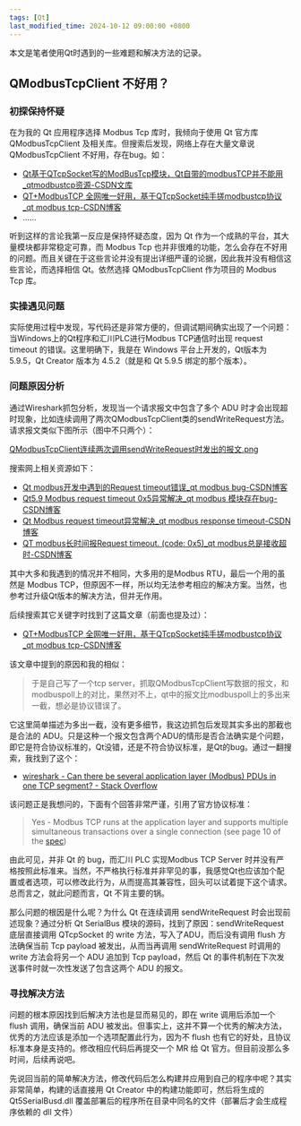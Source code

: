 ```yaml
---
tags: [Qt]
last_modified_time: 2024-10-12 09:00:00 +0800
---
```


本文是笔者使用Qt时遇到的一些难题和解决方法的记录。

## QModbusTcpClient 不好用？

### 初探保持怀疑

在为我的 Qt 应用程序选择 Modbus Tcp 库时，我倾向于使用 Qt 官方库 QModbusTcpClient 及相关库。但搜索后发现，网络上存在大量文章说 QModbusTcpClient 不好用，存在bug。如：

* [Qt基于QTcpSocket写的ModBusTcp模块，Qt自带的modbusTCP并不能用_qtmodbustcp资源-CSDN文库](https://download.csdn.net/download/qq_37033647/88617067?spm=1001.2101.3001.6650.11&utm_medium=distribute.pc_relevant.none-task-download-2%7Edefault%7EOPENSEARCH%7ERate-11-88617067-blog-135190691.235%5Ev43%5Econtrol&depth_1-utm_source=distribute.pc_relevant.none-task-download-2%7Edefault%7EOPENSEARCH%7ERate-11-88617067-blog-135190691.235%5Ev43%5Econtrol&utm_relevant_index=17)
* [QT+ModbusTCP 全网唯一好用，基于QTcpSocket纯手搓modbustcp协议_qt modbus tcp-CSDN博客](https://blog.csdn.net/qq_37033647/article/details/134037271)
* ……

听到这样的言论我第一反应是保持怀疑态度，因为 Qt 作为一个成熟的平台，其大量模块都非常稳定可靠，而 Modbus Tcp 也并非很难的功能，怎么会存在不好用的问题。而且关键在于这些言论并没有提出详细严谨的论据，因此我并没有相信这些言论，而选择相信 Qt。依然选择 QModbusTcpClient 作为项目的 Modbus Tcp 库。

### 实操遇见问题

实际使用过程中发现，写代码还是非常方便的，但调试期间确实出现了一个问题：当Windows上的Qt程序和汇川PLC进行Modbus TCP通信时出现 request timeout 的错误。这里明确下，我是在 Windows 平台上开发的，Qt版本为5.9.5，Qt Creator 版本为 4.5.2（就是和 Qt 5.9.5 绑定的那个版本）。

### 问题原因分析

通过Wireshark抓包分析，发现当一个请求报文中包含了多个 ADU 时才会出现超时现象，比如连续调用了两次QModbusTcpClient类的sendWriteRequest方法。请求报文类似下图所示（图中不只两个）：

[QModbusTcpClient连续两次调用sendWriteRequest时发出的报文.png](https://i.sstatic.net/1pRbQ.png)

搜索网上相关资源如下：

* [Qt modbus开发中遇到的Request timeout错误_qt modbus bug-CSDN博客](https://blog.csdn.net/aicamel/article/details/131186347)
* [Qt5.9 Modbus request timeout 0x5异常解决_qt modbus 模块存在bug-CSDN博客](https://blog.csdn.net/qq_27998025/article/details/124053699)
* [Qt Modbus request timeout异常解决_qt modbus response timeout-CSDN博客](https://blog.csdn.net/Hello___Sunshine/article/details/125276294)
* [QT modbus长时间报Request timeout. (code: 0x5)_qt modbus总是接收超时-CSDN博客](https://blog.csdn.net/qq_42522740/article/details/131410320?utm_medium=distribute.pc_relevant.none-task-blog-2~default~baidujs_baidulandingword~default-0-131410320-blog-125276294.235%5ev43%5econtrol&spm=1001.2101.3001.4242.1&utm_relevant_index=3)

其中大多和我遇到的情况并不相同，大多用的是Modbus RTU，最后一个用的虽然是 Modbus TCP，但原因不一样，所以均无法参考相应的解决方案。当然，也参考过升级Qt版本的解决方法，但并无作用。

后续搜索其它关键字时找到了这篇文章（前面也提及过）：
* [QT+ModbusTCP 全网唯一好用，基于QTcpSocket纯手搓modbustcp协议_qt modbus tcp-CSDN博客](https://blog.csdn.net/qq_37033647/article/details/134037271)

该文章中提到的原因和我的相似：

> 于是自己写了一个tcp server，抓取QModbusTcpClient写数据的报文，和modbuspoll上的对比，果然对不上，qt中的报文比modbuspoll上的多出来一截，想必是协议错误了。

它这里简单描述为多出一截，没有更多细节，我这边抓包后发现其实多出的那截也是合法的 ADU。只是这种一个报文包含两个ADU的情形是否合法确实是个问题，即它是符合协议标准的，Qt没错，还是不符合协议标准，是Qt的bug。通过一翻搜索，我找到了这个：

* [wireshark - Can there be several application layer (Modbus) PDUs in one TCP segment? - Stack Overflow](https://stackoverflow.com/questions/70208079/can-there-be-several-application-layer-modbus-pdus-in-one-tcp-segment)

该问题正是我想问的，下面有个回答非常严谨，引用了官方协议标准：

> Yes - Modbus TCP runs at the application layer and supports multiple simultaneous transactions over a single connection (see page 10 of the [spec](https://modbus.org/docs/Modbus_Messaging_Implementation_Guide_V1_0b.pdf))

由此可见，并非 Qt 的 bug，而汇川 PLC 实现Modbus TCP Server 时并没有严格按照此标准来。当然，不严格执行标准并非罕见的事，我感觉Qt也应该加个配置或者选项，可以修改此行为，从而提高其兼容性，回头可以试着提下这个请求。总而言之，就此问题而言，Qt 不背主要的锅。

那么问题的根因是什么呢？为什么 Qt 在连续调用 sendWriteRequest 时会出现前述现象？通过分析 Qt SerialBus 模块的源码，找到了原因：sendWriteRequest 底层直接调用 QTcpSocket 的 write 方法，写入了ADU，而后没有调用 flush 方法确保当前 Tcp payload 被发出，从而当再调用 sendWriteRequest 时调用的 write 方法会将另一个 ADU 追加到 Tcp payload，然后 Qt 的事件机制在下次发送事件时就一次性发送了包含这两个 ADU 的报文。

### 寻找解决方法

问题的根本原因找到后解决方法也是显而易见的，即在 write 调用后添加一个 flush 调用，确保当前 ADU 被发出。但事实上，这并不算一个优秀的解决方法，优秀的方法应该是添加一个选项配置此行为，因为不 flush 也有它的好处，且协议标准本身是支持的。修改相应代码后再提交一个 MR 给 Qt 官方。但目前没那么多时间，后续再说吧。

先说回当前的简单解决方法，修改代码后怎么构建并应用到自己的程序中呢？其实非常简单，构建的话直接用 Qt Creator 中的构建功能即可，然后将生成的 Qt5SerialBusd.dll 覆盖部署后的程序所在目录中同名的文件（部署后才会生成程序依赖的 dll 文件）
